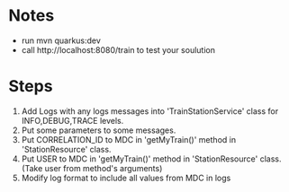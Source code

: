# Notes
- run mvn quarkus:dev
- call http://localhost:8080/train to test your soulution

# Steps
1. Add Logs with any logs messages into 'TrainStationService' class for INFO,DEBUG,TRACE levels.
2. Put some parameters to some messages.
3. Put CORRELATION_ID to MDC in 'getMyTrain()' method in 'StationResource' class.
4. Put USER to MDC in 'getMyTrain()' method in 'StationResource' class. (Take user from method's arguments)
5. Modify log format to include all values from MDC in logs